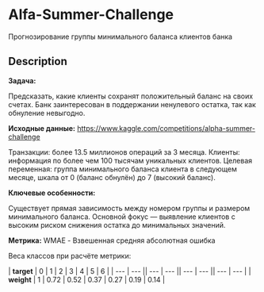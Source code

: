 # Alfa-Summer-Challenge
Прогнозирование группы минимального баланса клиентов банка

## Description
**Задача:**

Предсказать, какие клиенты сохранят положительный баланс на своих счетах. Банк заинтересован в поддержании ненулевого остатка, так как обнуление невыгодно.

**Исходные данные:** https://www.kaggle.com/competitions/alpha-summer-challenge

Транзакции: более 13.5 миллионов операций за 3 месяца.
Клиенты: информация по более чем 100 тысячам уникальных клиентов.
Целевая переменная: группа минимального баланса клиента в следующем месяце, шкала от 0 (баланс обнулён) до 7 (высокий баланс).

**Ключевые особенности:**

Существует прямая зависимость между номером группы и размером минимального баланса.
Основной фокус — выявление клиентов с высоким риском снижения остатка до минимальных значений.

**Метрика:**
WMAE - Взвешенная средняя абсолютная ошибка

Веса классов при расчёте метрики:

| **target** | 0 |	1	 | 2 |	3 |	4 |	5 |	6 |
| --- | --- || --- | --- || --- | --- || --- | --- |
| **weight** | 1 | 0.72	| 0.52 |	0.37 |	0.27 |	0.19 |	0.14 |
